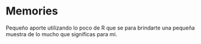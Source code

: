 # Memories
Pequeño aporte utilizando lo poco de R que se para brindarte una pequeña muestra de lo mucho que significas para mi.
